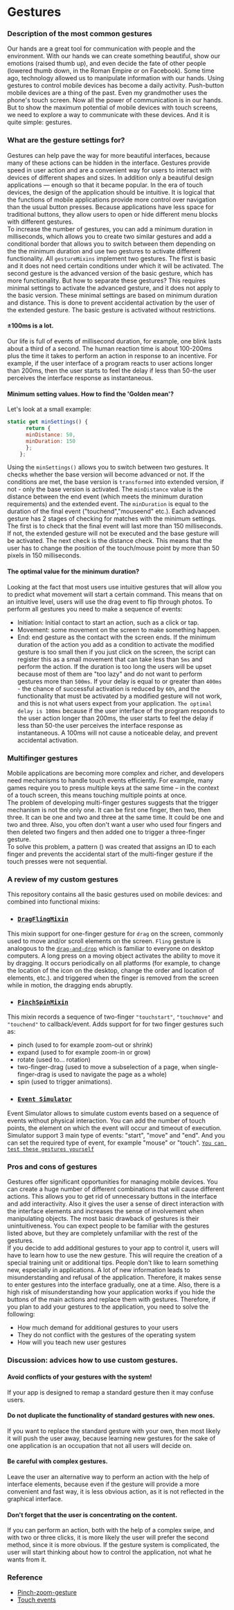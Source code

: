 # Gestures
### Description of the most common gestures
  Our hands are a great tool for communication with people and the environment. With our hands we can create something beautiful, 
show our emotions (raised thumb up), and even decide the fate of other people (lowered thumb down, in the Roman Empire or on Facebook).
Some time ago, technology allowed us to manipulate information with our hands. 
Using gestures to control mobile devices has become a daily activity. Push-button mobile devices are a thing of the past. Even my grandmother uses the phone's touch screen.
Now all the power of communication is in our hands. 
But to show the maximum potential of mobile devices with touch screens, we need to explore a way to communicate with these devices.
And it is quite simple: gestures.

### What are the gesture settings for?
Gestures can help pave the way for more beautiful interfaces, because many of these actions can be hidden in the interface. Gestures provide speed in user action and are a convenient way for users to interact with devices of different shapes and sizes.
In addition only a beautiful design applications — enough so that it became popular. In the era of touch devices, the design of the application should be intuitive. 
 It is logical that the functions of mobile applications provide more control over navigation than the usual button presses. Because applications have less space for traditional buttons, they allow users to open or hide different menu blocks with different gestures.<br>
 To increase the number of gestures, you can add a minimum duration in milliseconds, which allows you to create two similar gestures and add a conditional border that allows you to switch between them depending on the the minimum duration and use two gestures to activate different functionality. 
All `gestureMixins` implement two gestures. The first is basic and it does not need certain conditions under which it will be activated.  The second gesture is the advanced version of the basic gesture, which has more functionality. But how to separate these gestures? This requires minimal settings to activate the advanced gesture, and it does not apply to the basic version. These minimal settings are based on minimum duration and distance. This is done to prevent accidental activation by the user of the extended gesture. The basic gesture is activated without restrictions.
#### ±100ms is a lot.
Our life is full of events of millisecond duration, for example, one blink lasts about a third of a second. The human reaction time is about 100-200ms plus the time it takes to perform an action in response to an incentive. 
For example, if the user interface of a program reacts to user actions longer than 200ms, then the user starts to feel the delay if less than 50-the user perceives the interface response as instantaneous.
#### Minimum setting values. How to find the 'Golden mean'?
Let's look at a small example:
```javascript
static get minSettings() {
      return {
      minDistance: 50,
      minDuration: 150
      };
    };
```
Using the `minSettings()` allows you to switch between two gestures. It checks whether the base version will become advanced or not. If the conditions are met, the base version is `transformed` into extended version, if not - only the base version is activated.
The `minDistance` value is the distance between the end event (which meets the minimum duration requirements) and the extended event.
The `minDuration` is equal to the duration of the final event ("touchend","mouseend" etc.). Each advanced gesture has 2 stages of checking for matches with the minimum settings. The first is to check that the final event will last more than 150 milliseconds. If not, the extended gesture will not be executed and the base gesture will be activated. The next check is the distance check. This means that the user has to change the position of the touch/mouse point by more than 50 pixels in 150 milliseconds.<br>
#### The optimal value for the minimum duration?
 Looking at the fact that most users use intuitive gestures that will allow you to predict what movement will start a certain command. This means that on an intuitive level, users will use the drag event to flip through photos. 
To perform all gestures you need to make a sequence of events: 
* Initiation: Initial contact to start an action, such as a click or tap.
* Movement: some movement on the screen to make something happen.
* End: end gesture as the contact with the screen ends.
If the minimum duration of the action you add as a condition to activate the modified gesture is too small then if you just click on the screen, the script can register this as a small movement that can take less than `5ms` and perform the action.
If the duration is too long the users will be upset because most of them are "too lazy" and do not want to perform gestures more than `500ms`. If your delay is equal to or greater than `400ms` - the chance of successful activation is reduced by `60%`, and the functionality that must be activated by a modified gesture will not work, and this is not what users expect from your application. 
`The optimal delay is 100ms` because if the user interface of the program responds to the user action longer than 200ms, the user starts to feel the delay if less than 50-the user perceives the interface response as instantaneous. A 100ms will not cause a noticeable delay, and prevent accidental activation.
### Multifinger gestures
Mobile applications are becoming more complex and richer, and developers need mechanisms to handle touch events efficiently. For example, many games require you to press multiple keys at the same time – in the context of a touch screen, this means touching multiple points at once. <br>
The problem of developing multi-finger gestures suggests that the trigger mechanism is not the only one. It can be first one finger, then two, then three. It can be one and two and three at the same time. It could be one and two and three. Also, you often don't want a user who used four fingers and then deleted two fingers and then added one to trigger a three-finger gesture. <br>
To solve this problem, a pattern () was created that assigns an ID to each finger and prevents the accidental start of the multi-finger gesture if the touch presses were not sequential.


### A review of my custom gestures
This repository contains all the basic gestures used on mobile devices: and combined into functional mixins:
* ### [`DragFlingMixin`](https://github.com/Halochkin/Components/blob/master/Gestures/DragFlingMixin/README.md)
This mixin support for one-finger gesture for `drag` on the screen, commonly used to move and/or scroll elements on the screen.
`Fling` gesture is analogous to the [`drag-and-drop`](https://ru.wikipedia.org/wiki/Drag-and-drop) which is familiar to everyone on desktop computers. A long press on a moving object activates the ability to move it by dragging.
It occurs periodically on all platforms (for example, to change the location of the icon on the desktop, change the order and location of elements, etc.). and triggered when the finger is removed from the screen while in motion, the dragging ends abruptly.
* ### [`PinchSpinMixin`](https://github.com/Halochkin/Components/edit/master/Gestures/PinchGestureMixin/README.md) 
 This mixin records a sequence of two-finger `"touchstart"`, `"touchmove"` and `"touchend"` to callback/event.
Adds support for for two finger gestures such as:
  - pinch (used to for example zoom-out or shrink)<br>
  - expand (used to for example zoom-in or grow)<br>
  - rotate (used to... rotation)<br>
  - two-finger-drag (used to move a subselection of a page, when single-finger-drag is used to navigate the page as a whole)<br>
  - spin (used to trigger animations).<br>
 * ### [`Event Simulator`](https://github.com/Halochkin/Components/tree/master/Gestures/EventSimulator)
 Event Simulator allows to simulate custom events based on a sequence of events without physical interaction. You can add the number of touch points, the element on which the event will occur and timeout of execution.
 Simulator support 3 main type of events: "start", "move" and "end". And you can set the required type of event, for example "mouse" or "touch".
 [`You can test these gestures yourself`](https://rawgit.com/Halochkin/Components/master/Gestures/GesturesTest1.html)

### Pros and cons of gestures
Gestures offer significant opportunities for managing mobile devices. You can create a huge number of different combinations that will cause different actions. This allows you to get rid of unnecessary buttons in the interface and add interactivity. Also it gives the user a sense of direct interaction with the interface elements and increases the sense of involvement when manipulating objects.
The most basic drawback of gestures is their unintuitiveness. You can expect people to be familiar with the gestures listed above, but they are completely unfamiliar with the rest of the gestures.<br>
If you decide to add additional gestures to your app to control it, users will have to learn how to use the new gesture. This will require the creation of a special training unit or additional tips.
People don't like to learn something new, especially in applications. A lot of new information leads to misunderstanding and refusal of the application. Therefore, it makes sense to enter gestures into the interface gradually, one at a time.
Also, there is a high risk of misunderstanding how your application works if you hide the buttons of the main actions and replace them with gestures.
Therefore, if you plan to add your gestures to the application, you need to solve the following:
- How much demand for additional gestures to your users
- They do not conflict with the gestures of the operating system
- How will you teach new user gestures
### Discussion: advices how to use custom gestures.
#### Avoid conflicts of your gestures with the system!
If your app is designed to remap a standard gesture then it may confuse users.
#### Do not duplicate the functionality of standard gestures with new ones.
If you want to replace the standard gesture with your own, then most likely it will push the user away, because learning new gestures for the sake of one application is an occupation that not all users will decide on.
#### Be careful with complex gestures.
Leave the user an alternative way to perform an action with the help of interface elements, because even if the gesture will provide a more convenient and fast way, it is less obvious action, as it is not reflected in the graphical interface.
#### Don't forget that the user is concentrating on the content.
If you can perform an action, both with the help of a complex swipe, and with two or three clicks, it is more likely the user will prefer the second method, since it is more obvious. If the gesture system is complicated, the user will start thinking about how to control the application, not what he wants from it.

### Reference
* [Pinch-zoom-gesture](https://developer.mozilla.org/en-US/docs/Web/API/Pointer_events/Pinch_zoom_gestures)
* [Touch events](https://developer.mozilla.org/en-US/docs/Web/API/Touch_events)
